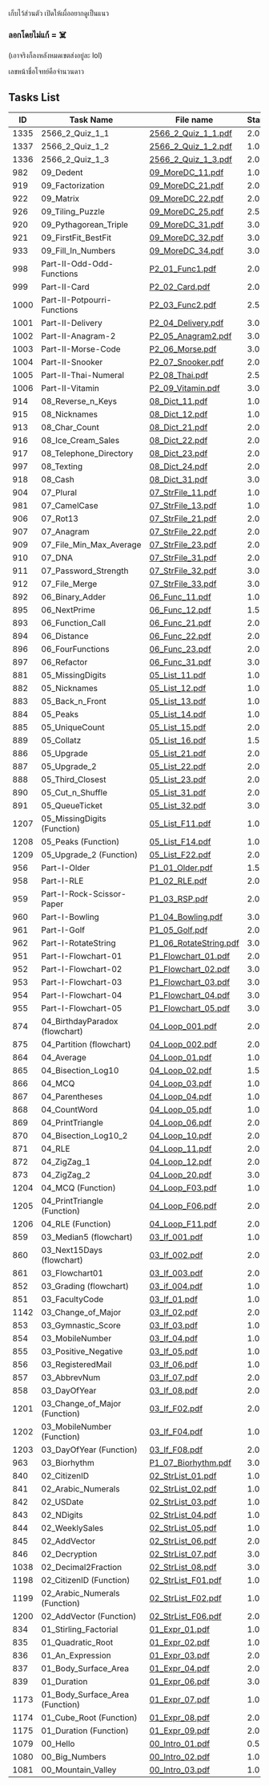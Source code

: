 เก็บไว้ส่วนตัว เปิดให้เผื่ออยากดูเป็นแนว

### **ลอกโดยไม่แก้ = ☠️**

(เอาจริงก็ลงหลังหมดเขตส่งอยู่ละ lol)

เลขหน้าชื่อโจทย์คือจำนวนดาว

## Tasks List

| ID   | Task Name                       | File name                                              | Stars |
| ---- | ------------------------------- | ------------------------------------------------------ | ----- |
| 1335 | 2566_2_Quiz_1_1                 | [2566_2_Quiz_1_1.pdf](files/2566_2_Quiz_1_1.pdf)       | 2.0   |
| 1337 | 2566_2_Quiz_1_2                 | [2566_2_Quiz_1_2.pdf](files/2566_2_Quiz_1_2.pdf)       | 1.0   |
| 1336 | 2566_2_Quiz_1_3                 | [2566_2_Quiz_1_3.pdf](files/2566_2_Quiz_1_3.pdf)       | 2.0   |
| 982  | 09_Dedent                       | [09_MoreDC_11.pdf](files/09_MoreDC_11.pdf)             | 1.0   |
| 919  | 09_Factorization                | [09_MoreDC_21.pdf](files/09_MoreDC_21.pdf)             | 2.0   |
| 922  | 09_Matrix                       | [09_MoreDC_22.pdf](files/09_MoreDC_22.pdf)             | 2.0   |
| 926  | 09_Tiling_Puzzle                | [09_MoreDC_25.pdf](files/09_MoreDC_25.pdf)             | 2.5   |
| 920  | 09_Pythagorean_Triple           | [09_MoreDC_31.pdf](files/09_MoreDC_31.pdf)             | 3.0   |
| 921  | 09_FirstFit_BestFit             | [09_MoreDC_32.pdf](files/09_MoreDC_32.pdf)             | 3.0   |
| 933  | 09_Fill_In_Numbers              | [09_MoreDC_34.pdf](files/09_MoreDC_34.pdf)             | 3.0   |
| 998  | Part-II-Odd-Odd-Functions       | [P2_01_Func1.pdf](files/P2_01_Func1.pdf)               | 2.0   |
| 999  | Part-II-Card                    | [P2_02_Card.pdf](files/P2_02_Card.pdf)                 | 2.0   |
| 1000 | Part-II-Potpourri-Functions     | [P2_03_Func2.pdf](files/P2_03_Func2.pdf)               | 2.5   |
| 1001 | Part-II-Delivery                | [P2_04_Delivery.pdf](files/P2_04_Delivery.pdf)         | 3.0   |
| 1002 | Part-II-Anagram-2               | [P2_05_Anagram2.pdf](files/P2_05_Anagram2.pdf)         | 3.0   |
| 1003 | Part-II-Morse-Code              | [P2_06_Morse.pdf](files/P2_06_Morse.pdf)               | 3.0   |
| 1004 | Part-II-Snooker                 | [P2_07_Snooker.pdf](files/P2_07_Snooker.pdf)           | 2.0   |
| 1005 | Part-II-Thai-Numeral            | [P2_08_Thai.pdf](files/P2_08_Thai.pdf)                 | 2.5   |
| 1006 | Part-II-Vitamin                 | [P2_09_Vitamin.pdf](files/P2_09_Vitamin.pdf)           | 3.0   |
| 914  | 08_Reverse_n_Keys               | [08_Dict_11.pdf](files/08_Dict_11.pdf)                 | 1.0   |
| 915  | 08_Nicknames                    | [08_Dict_12.pdf](files/08_Dict_12.pdf)                 | 1.0   |
| 913  | 08_Char_Count                   | [08_Dict_21.pdf](files/08_Dict_21.pdf)                 | 2.0   |
| 916  | 08_Ice_Cream_Sales              | [08_Dict_22.pdf](files/08_Dict_22.pdf)                 | 2.0   |
| 917  | 08_Telephone_Directory          | [08_Dict_23.pdf](files/08_Dict_23.pdf)                 | 2.0   |
| 997  | 08_Texting                      | [08_Dict_24.pdf](files/08_Dict_24.pdf)                 | 2.0   |
| 918  | 08_Cash                         | [08_Dict_31.pdf](files/08_Dict_31.pdf)                 | 3.0   |
| 904  | 07_Plural                       | [07_StrFile_11.pdf](files/07_StrFile_11.pdf)           | 1.0   |
| 981  | 07_CamelCase                    | [07_StrFile_13.pdf](files/07_StrFile_13.pdf)           | 1.0   |
| 906  | 07_Rot13                        | [07_StrFile_21.pdf](files/07_StrFile_21.pdf)           | 2.0   |
| 907  | 07_Anagram                      | [07_StrFile_22.pdf](files/07_StrFile_22.pdf)           | 2.0   |
| 909  | 07_File_Min_Max_Average         | [07_StrFile_23.pdf](files/07_StrFile_23.pdf)           | 2.0   |
| 910  | 07_DNA                          | [07_StrFile_31.pdf](files/07_StrFile_31.pdf)           | 2.0   |
| 911  | 07_Password_Strength            | [07_StrFile_32.pdf](files/07_StrFile_32.pdf)           | 3.0   |
| 912  | 07_File_Merge                   | [07_StrFile_33.pdf](files/07_StrFile_33.pdf)           | 3.0   |
| 892  | 06_Binary_Adder                 | [06_Func_11.pdf](files/06_Func_11.pdf)                 | 1.0   |
| 895  | 06_NextPrime                    | [06_Func_12.pdf](files/06_Func_12.pdf)                 | 1.5   |
| 893  | 06_Function_Call                | [06_Func_21.pdf](files/06_Func_21.pdf)                 | 2.0   |
| 894  | 06_Distance                     | [06_Func_22.pdf](files/06_Func_22.pdf)                 | 2.0   |
| 896  | 06_FourFunctions                | [06_Func_23.pdf](files/06_Func_23.pdf)                 | 2.0   |
| 897  | 06_Refactor                     | [06_Func_31.pdf](files/06_Func_31.pdf)                 | 3.0   |
| 881  | 05_MissingDigits                | [05_List_11.pdf](files/05_List_11.pdf)                 | 1.0   |
| 882  | 05_Nicknames                    | [05_List_12.pdf](files/05_List_12.pdf)                 | 1.0   |
| 883  | 05_Back_n_Front                 | [05_List_13.pdf](files/05_List_13.pdf)                 | 1.0   |
| 884  | 05_Peaks                        | [05_List_14.pdf](files/05_List_14.pdf)                 | 1.0   |
| 885  | 05_UniqueCount                  | [05_List_15.pdf](files/05_List_15.pdf)                 | 2.0   |
| 889  | 05_Collatz                      | [05_List_16.pdf](files/05_List_16.pdf)                 | 1.5   |
| 886  | 05_Upgrade                      | [05_List_21.pdf](files/05_List_21.pdf)                 | 2.0   |
| 887  | 05_Upgrade_2                    | [05_List_22.pdf](files/05_List_22.pdf)                 | 2.0   |
| 888  | 05_Third_Closest                | [05_List_23.pdf](files/05_List_23.pdf)                 | 2.0   |
| 890  | 05_Cut_n_Shuffle                | [05_List_31.pdf](files/05_List_31.pdf)                 | 2.0   |
| 891  | 05_QueueTicket                  | [05_List_32.pdf](files/05_List_32.pdf)                 | 3.0   |
| 1207 | 05_MissingDigits (Function)     | [05_List_F11.pdf](files/05_List_F11.pdf)               | 1.0   |
| 1208 | 05_Peaks (Function)             | [05_List_F14.pdf](files/05_List_F14.pdf)               | 1.0   |
| 1209 | 05_Upgrade_2 (Function)         | [05_List_F22.pdf](files/05_List_F22.pdf)               | 2.0   |
| 956  | Part-I-Older                    | [P1_01_Older.pdf](files/P1_01_Older.pdf)               | 1.5   |
| 958  | Part-I-RLE                      | [P1_02_RLE.pdf](files/P1_02_RLE.pdf)                   | 2.0   |
| 959  | Part-I-Rock-Scissor-Paper       | [P1_03_RSP.pdf](files/P1_03_RSP.pdf)                   | 2.0   |
| 960  | Part-I-Bowling                  | [P1_04_Bowling.pdf](files/P1_04_Bowling.pdf)           | 3.0   |
| 961  | Part-I-Golf                     | [P1_05_Golf.pdf](files/P1_05_Golf.pdf)                 | 2.0   |
| 962  | Part-I-RotateString             | [P1_06_RotateString.pdf](files/P1_06_RotateString.pdf) | 3.0   |
| 951  | Part-I-Flowchart-01             | [P1_Flowchart_01.pdf](files/P1_Flowchart_01.pdf)       | 2.0   |
| 952  | Part-I-Flowchart-02             | [P1_Flowchart_02.pdf](files/P1_Flowchart_02.pdf)       | 3.0   |
| 953  | Part-I-Flowchart-03             | [P1_Flowchart_03.pdf](files/P1_Flowchart_03.pdf)       | 3.0   |
| 954  | Part-I-Flowchart-04             | [P1_Flowchart_04.pdf](files/P1_Flowchart_04.pdf)       | 3.0   |
| 955  | Part-I-Flowchart-05             | [P1_Flowchart_05.pdf](files/P1_Flowchart_05.pdf)       | 3.0   |
| 874  | 04_BirthdayParadox (flowchart)  | [04_Loop_001.pdf](files/04_Loop_001.pdf)               | 2.0   |
| 875  | 04_Partition (flowchart)        | [04_Loop_002.pdf](files/04_Loop_002.pdf)               | 2.0   |
| 864  | 04_Average                      | [04_Loop_01.pdf](files/04_Loop_01.pdf)                 | 1.0   |
| 865  | 04_Bisection_Log10              | [04_Loop_02.pdf](files/04_Loop_02.pdf)                 | 1.5   |
| 866  | 04_MCQ                          | [04_Loop_03.pdf](files/04_Loop_03.pdf)                 | 1.0   |
| 867  | 04_Parentheses                  | [04_Loop_04.pdf](files/04_Loop_04.pdf)                 | 1.0   |
| 868  | 04_CountWord                    | [04_Loop_05.pdf](files/04_Loop_05.pdf)                 | 1.0   |
| 869  | 04_PrintTriangle                | [04_Loop_06.pdf](files/04_Loop_06.pdf)                 | 2.0   |
| 870  | 04_Bisection_Log10_2            | [04_Loop_10.pdf](files/04_Loop_10.pdf)                 | 2.0   |
| 871  | 04_RLE                          | [04_Loop_11.pdf](files/04_Loop_11.pdf)                 | 2.0   |
| 872  | 04_ZigZag_1                     | [04_Loop_12.pdf](files/04_Loop_12.pdf)                 | 2.0   |
| 873  | 04_ZigZag_2                     | [04_Loop_20.pdf](files/04_Loop_20.pdf)                 | 3.0   |
| 1204 | 04_MCQ (Function)               | [04_Loop_F03.pdf](files/04_Loop_F03.pdf)               | 1.0   |
| 1205 | 04_PrintTriangle (Function)     | [04_Loop_F06.pdf](files/04_Loop_F06.pdf)               | 2.0   |
| 1206 | 04_RLE (Function)               | [04_Loop_F11.pdf](files/04_Loop_F11.pdf)               | 2.0   |
| 859  | 03_Median5 (flowchart)          | [03_If_001.pdf](files/03_If_001.pdf)                   | 1.0   |
| 860  | 03_Next15Days (flowchart)       | [03_If_002.pdf](files/03_If_002.pdf)                   | 2.0   |
| 861  | 03_Flowchart01                  | [03_If_003.pdf](files/03_If_003.pdf)                   | 2.0   |
| 852  | 03_Grading (flowchart)          | [03_if_004.pdf](files/03_if_004.pdf)                   | 1.0   |
| 851  | 03_FacultyCode                  | [03_If_01.pdf](files/03_If_01.pdf)                     | 1.0   |
| 1142 | 03_Change_of_Major              | [03_If_02.pdf](files/03_If_02.pdf)                     | 2.0   |
| 853  | 03_Gymnastic_Score              | [03_If_03.pdf](files/03_If_03.pdf)                     | 1.0   |
| 854  | 03_MobileNumber                 | [03_If_04.pdf](files/03_If_04.pdf)                     | 1.0   |
| 855  | 03_Positive_Negative            | [03_If_05.pdf](files/03_If_05.pdf)                     | 1.0   |
| 856  | 03_RegisteredMail               | [03_If_06.pdf](files/03_If_06.pdf)                     | 1.0   |
| 857  | 03_AbbrevNum                    | [03_If_07.pdf](files/03_If_07.pdf)                     | 2.0   |
| 858  | 03_DayOfYear                    | [03_If_08.pdf](files/03_If_08.pdf)                     | 2.0   |
| 1201 | 03_Change_of_Major (Function)   | [03_If_F02.pdf](files/03_If_F02.pdf)                   | 2.0   |
| 1202 | 03_MobileNumber (Function)      | [03_If_F04.pdf](files/03_If_F04.pdf)                   | 1.0   |
| 1203 | 03_DayOfYear (Function)         | [03_If_F08.pdf](files/03_If_F08.pdf)                   | 2.0   |
| 963  | 03_Biorhythm                    | [P1_07_Biorhythm.pdf](files/P1_07_Biorhythm.pdf)       | 3.0   |
| 840  | 02_CitizenID                    | [02_StrList_01.pdf](files/02_StrList_01.pdf)           | 1.0   |
| 841  | 02_Arabic_Numerals              | [02_StrList_02.pdf](files/02_StrList_02.pdf)           | 1.0   |
| 842  | 02_USDate                       | [02_StrList_03.pdf](files/02_StrList_03.pdf)           | 1.0   |
| 843  | 02_NDigits                      | [02_StrList_04.pdf](files/02_StrList_04.pdf)           | 1.0   |
| 844  | 02_WeeklySales                  | [02_StrList_05.pdf](files/02_StrList_05.pdf)           | 1.0   |
| 845  | 02_AddVector                    | [02_StrList_06.pdf](files/02_StrList_06.pdf)           | 2.0   |
| 846  | 02_Decryption                   | [02_StrList_07.pdf](files/02_StrList_07.pdf)           | 3.0   |
| 1038 | 02_Decimal2Fraction             | [02_StrList_08.pdf](files/02_StrList_08.pdf)           | 3.0   |
| 1198 | 02_CitizenID (Function)         | [02_StrList_F01.pdf](files/02_StrList_F01.pdf)         | 1.0   |
| 1199 | 02_Arabic_Numerals (Function)   | [02_StrList_F02.pdf](files/02_StrList_F02.pdf)         | 1.0   |
| 1200 | 02_AddVector (Function)         | [02_StrList_F06.pdf](files/02_StrList_F06.pdf)         | 2.0   |
| 834  | 01_Stirling_Factorial           | [01_Expr_01.pdf](files/01_Expr_01.pdf)                 | 1.0   |
| 835  | 01_Quadratic_Root               | [01_Expr_02.pdf](files/01_Expr_02.pdf)                 | 1.0   |
| 836  | 01_An_Expression                | [01_Expr_03.pdf](files/01_Expr_03.pdf)                 | 2.0   |
| 837  | 01_Body_Surface_Area            | [01_Expr_04.pdf](files/01_Expr_04.pdf)                 | 2.0   |
| 839  | 01_Duration                     | [01_Expr_06.pdf](files/01_Expr_06.pdf)                 | 3.0   |
| 1173 | 01_Body_Surface_Area (Function) | [01_Expr_07.pdf](files/01_Expr_07.pdf)                 | 1.0   |
| 1174 | 01_Cube_Root (Function)         | [01_Expr_08.pdf](files/01_Expr_08.pdf)                 | 2.0   |
| 1175 | 01_Duration (Function)          | [01_Expr_09.pdf](files/01_Expr_09.pdf)                 | 2.0   |
| 1079 | 00_Hello                        | [00_Intro_01.pdf](files/00_Intro_01.pdf)               | 0.5   |
| 1080 | 00_Big_Numbers                  | [00_Intro_02.pdf](files/00_Intro_02.pdf)               | 1.0   |
| 1081 | 00_Mountain_Valley              | [00_Intro_03.pdf](files/00_Intro_03.pdf)               | 1.0   |
